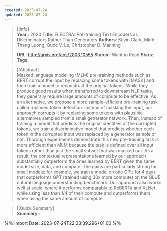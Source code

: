 ```yaml
---
created: 2023-07-24
updated: 2023-07-24
---
```

>[!info]  
> **Year**:: 2020
> **Title**: ELECTRA: Pre-training Text Encoders as Discriminators Rather Than Generators
> **Authors**: Kevin Clark, Minh-Thang Luong, Quoc V. Le, Christopher D. Manning
>   
> **URL**: http://arxiv.org/abs/2003.10555
> **Status**:: Want to Read
> **Stars**::
> **Tags**:


> [!Abstract]  
> Masked language modeling (MLM) pre-training methods such as BERT corrupt the input by replacing some tokens with [MASK] and then train a model to reconstruct the original tokens. While they produce good results when transferred to downstream NLP tasks, they generally require large amounts of compute to be effective. As an alternative, we propose a more sample-efﬁcient pre-training task called replaced token detection. Instead of masking the input, our approach corrupts it by replacing some tokens with plausible alternatives sampled from a small generator network. Then, instead of training a model that predicts the original identities of the corrupted tokens, we train a discriminative model that predicts whether each token in the corrupted input was replaced by a generator sample or not. Thorough experiments demonstrate this new pre-training task is more efﬁcient than MLM because the task is deﬁned over all input tokens rather than just the small subset that was masked out. As a result, the contextual representations learned by our approach substantially outperform the ones learned by BERT given the same model size, data, and compute. The gains are particularly strong for small models; for example, we train a model on one GPU for 4 days that outperforms GPT (trained using 30x more compute) on the GLUE natural language understanding benchmark. Our approach also works well at scale, where it performs comparably to RoBERTa and XLNet while using less than 1/4 of their compute and outperforms them when using the same amount of compute.  

> [!Quick Summary]  
>**Summary**::



%% Import Date: 2023-07-24T22:33:39.296+01:00 %%
